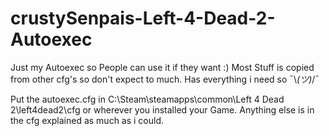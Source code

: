 # crustySenpais-Left-4-Dead-2-Autoexec
Just my Autoexec so People can use it if they want :)
Most Stuff is copied from other cfg's so don't expect to much.
Has everything i need so ¯\\_(ツ)_/¯

Put the autoexec.cfg in C:\Steam\steamapps\common\Left 4 Dead 2\left4dead2\cfg or wherever you installed your Game.
Anything else is in the cfg explained as much as i could.

